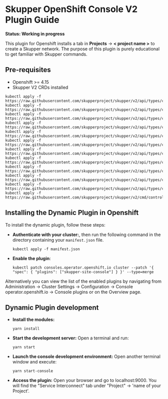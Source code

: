 # Skupper OpenShift Console V2 Plugin Guide

**Status: Working in progress**

This plugin for Openshift installs a tab in **Projects** -> **< project name >** to create a Skupper network. The purpose of this plugin is purely educational to get familiar with Skupper commands.

## Pre-requisites

- Openshift >= 4.15 
- Skupper V2 CRDs installed

```
kubectl apply -f https://raw.githubusercontent.com/skupperproject/skupper/v2/api/types/crds/skupper_access_grant_crd.yaml
kubectl apply -f https://raw.githubusercontent.com/skupperproject/skupper/v2/api/types/crds/skupper_access_token_crd.yaml
kubectl apply -f https://raw.githubusercontent.com/skupperproject/skupper/v2/api/types/crds/skupper_attached_connector_anchor_crd.yaml
kubectl apply -f https://raw.githubusercontent.com/skupperproject/skupper/v2/api/types/crds/skupper_attached_connector_crd.yaml
kubectl apply -f https://raw.githubusercontent.com/skupperproject/skupper/v2/api/types/crds/skupper_certificate_crd.yaml
kubectl apply -f https://raw.githubusercontent.com/skupperproject/skupper/v2/api/types/crds/skupper_connector_crd.yaml
kubectl apply -f https://raw.githubusercontent.com/skupperproject/skupper/v2/api/types/crds/skupper_link_crd.yaml
kubectl apply -f https://raw.githubusercontent.com/skupperproject/skupper/v2/api/types/crds/skupper_listener_crd.yaml
kubectl apply -f https://raw.githubusercontent.com/skupperproject/skupper/v2/api/types/crds/skupper_router_access_crd.yaml
kubectl apply -f https://raw.githubusercontent.com/skupperproject/skupper/v2/api/types/crds/skupper_secured_access_crd.yaml
kubectl apply -f https://raw.githubusercontent.com/skupperproject/skupper/v2/api/types/crds/skupper_site_crd.yaml
kubectl apply -f https://raw.githubusercontent.com/skupperproject/skupper/v2/cmd/controller/deploy_cluster_scope.yaml
```

## Installing the Dynamic Plugin in Openshift

To install the dynamic plugin, follow these steps:

- **Authenticate with your cluster:**, then run the following command in the directory containing your `manifest.json` file.

  ```shell
  kubectl apply -f manifest.json
  ```

- **Enable the plugin**:

  ```shell
  kubectl patch consoles.operator.openshift.io cluster --patch '{ "spec": { "plugins": ["skupper-site-console"] } }' --type=merge
  ```

 Alternatively you can view the list of the enabled plugins by navigating from Administration → Cluster Settings → Configuration → Console operator.openshift.io → Console plugins or on the Overview page.

## Dynamic Plugin development

- **Install the modules:**

  ```shell
  yarn install
  ```

- **Start the development server:** Open a terminal and run:

  ```shell
  yarn start
  ```

- **Launch the console development environment:** Open another terminal window and execute:

  ```shell
  yarn start-console
  ```

- **Access the plugin:** Open your browser and go to localhost:9000. You will find the "Service Interconnect" tab under "Project" -> 'name of your Project'.
